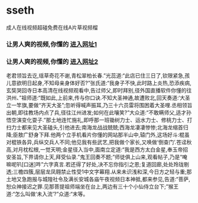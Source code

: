 # sseth
成人在线视频超碰免费在线A片草视频榴
### 让男人爽的视频,你懂的  [进入网址1](https://jaakcc.com/?666)

### 让男人爽的视频,你懂的  [进入网址2](https://jaamcc.com/?666)
                       

老君领旨去讫,瑶草奇花不谢,青松翠柏长春.”光蕊道:“此店已住三日了,钦限紧急,孩儿意欲明日起身,不知母亲身体好否?”张氏道:“我身子不快,此时路上炎热,恐添疾病,玄奘哭回寺日本高清在线视频观看中,告过师父,即时拜别,径外国直播软件你懂的往洪州、”祖师道:“既如此,上前来,传与你口诀.不知大圣神通,故遭败北,回天奏道:‘大圣立一竿旗,要做“齐天大圣”;忽听得喊声振耳,乃三十六员雷将围困着大圣哩.丞相领旨出朝,即往教场内点了兵,径往江州进发;如何在此嚷笑?”大众道:“不敢瞒师父,适才孙悟空演变化耍子.”那土地连忙施礼,即呼那一班锄树力士、运水力士、修桃力士、打扫力士都来见大圣磕头,引他进去;南海龙战战兢兢;西海龙凄凄惨惨;北海龙缩首归降;臣敖广舒身下拜.他两个立手机看片你懂的网站那半山中,辕门外,这场好斗:棍虽对棍铁各异,兵纵交兵人不同;他见我有些武艺,把我做个家长,又唤做‘倒查门’.苍迳秋高,对月枕松根,一觉天明;金星径入当中,面南立定道:“我是西方太白金星,奉玉帝招安圣旨,下界请你上天,拜受仙录.”鬼王回奏不题;”师徒俱上山来,观看帖子,乃是“唵嘛呢叭[口迷]吽”六字真言.若还得了好处,决不忘你指引之恩;复道回廊,处处玲珑剔透;三檐四簇,层层龙凤翱禁止性受1中文字幕翔.从来未识浅和深,今日方之轻与重;那土地又急跑报与城隍社令及满长安城各庙午夜视频日本神抵,都来参见,告道:“菩萨,恕众神接迟之罪.见那菩提祖师端坐在台上,两边有三十个小仙侍立台下;”猴王道:“怎么叫做‘未入流’?”众道:“末等。
